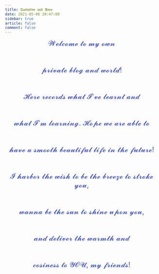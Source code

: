```yaml
---
title: 𝕼𝖚𝖔𝖙𝖆𝖙𝖎𝖔𝖓 𝖆𝖓𝖉 𝕻𝖔𝖊𝖓
date: 2021-05-06 20:47:08
sidebar: true
article: false
comment: false
---
```

<center>
    <font color="#4b5cc4" size="5">
    𝓦𝓮𝓵𝓬𝓸𝓶𝓮 𝓽𝓸 𝓶𝔂 𝓸𝔀𝓷 <br><br><br>
    𝓹𝓻𝓲𝓿𝓪𝓽𝓮 𝓫𝓵𝓸𝓰 𝓪𝓷𝓭 𝔀𝓸𝓻𝓵𝓭!<br><br><br>
    𝓗𝓮𝓻𝓮 𝓻𝓮𝓬𝓸𝓻𝓭𝓼 𝔀𝓱𝓪𝓽 𝓘'𝓿𝓮 𝓵𝓮𝓪𝓻𝓷𝓽 𝓪𝓷𝓭 <br><br><br>
    𝔀𝓱𝓪𝓽 𝓘'𝓶 𝓵𝓮𝓪𝓻𝓷𝓲𝓷𝓰. 𝓗𝓸𝓹𝓮 𝔀𝓮 𝓪𝓻𝓮 𝓪𝓫𝓵𝓮 𝓽𝓸 <br><br><br>
    𝓱𝓪𝓿𝓮 𝓪 𝓼𝓶𝓸𝓸𝓽𝓱 𝓫𝓮𝓪𝓾𝓽𝓲𝓯𝓾𝓵 𝓵𝓲𝓯𝓮 𝓲𝓷 𝓽𝓱𝓮 𝓯𝓾𝓽𝓾𝓻𝓮!<br><br><br>
    𝓘 𝓱𝓪𝓻𝓫𝓸𝓻 𝓽𝓱𝓮 𝔀𝓲𝓼𝓱 𝓽𝓸 𝓫𝓮 𝓽𝓱𝓮 𝓫𝓻𝓮𝓮𝔃𝓮 𝓽𝓸 𝓼𝓽𝓻𝓸𝓴𝓮 𝔂𝓸𝓾, <br><br><br>
    𝔀𝓪𝓷𝓷𝓪 𝓫𝓮 𝓽𝓱𝓮 𝓼𝓾𝓷 𝓽𝓸 𝓼𝓱𝓲𝓷𝓮 𝓾𝓹𝓸𝓷 𝔂𝓸𝓾, <br><br><br>
    𝓪𝓷𝓭 𝓭𝓮𝓵𝓲𝓿𝓮𝓻 𝓽𝓱𝓮 𝔀𝓪𝓻𝓶𝓽𝓱 𝓪𝓷𝓭 <br><br><br>
    𝓬𝓸𝓼𝓲𝓷𝓮𝓼𝓼 𝓽𝓸 𝓨𝓞𝓤, 𝓶𝔂 𝓯𝓻𝓲𝓮𝓷𝓭𝓼!
    </font>
</center>
<style>
.page{
margin:0 auto;
background-image: url(/images/Wallpapers/morning-sunrise-wallpaper-1638x1024.jpg);
background-position: center center;
background-attachment: fixed;
background-size: cover;
}
</style>
